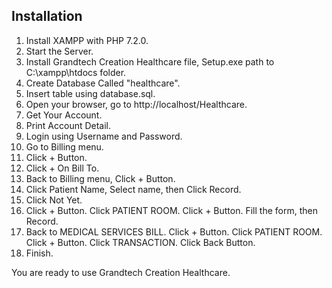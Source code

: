 ## Installation

1. Install XAMPP with PHP 7.2.0.
2. Start the Server.
3. Install Grandtech Creation Healthcare file, Setup.exe path to C:\xampp\htdocs folder.
4. Create Database Called "healthcare".
5. Insert table using database.sql.
6. Open your browser, go to http://localhost/Healthcare.
7. Get Your Account.
8. Print Account Detail.
9. Login using Username and Password.
10. Go to Billing menu.
11. Click + Button.
12. Click + On Bill To.
13. Back to Billing menu, Click + Button.
14. Click Patient Name, Select name, then Click Record. 
15. Click Not Yet.
16. Click + Button. Click PATIENT ROOM. Click + Button. Fill the form, then Record. 
17. Back to MEDICAL SERVICES BILL. Click + Button. Click PATIENT ROOM. Click + Button. Click TRANSACTION. Click Back Button.
18. Finish.

You are ready to use Grandtech Creation Healthcare.
